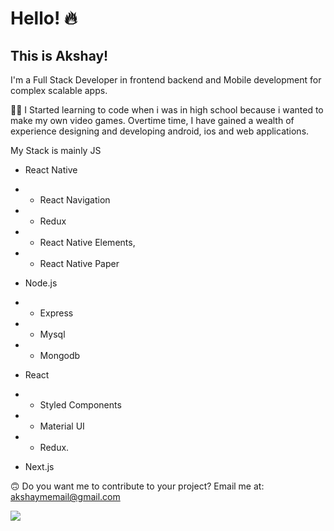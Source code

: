 # Hello! 🔥 
## This is Akshay!
I'm a Full Stack Developer in frontend backend and Mobile development for complex scalable apps.

🙏🏻 I Started learning to code when i was in high school because i wanted to make my own video games. Overtime time, I have gained a wealth of experience designing and developing android, ios and web applications.

My Stack is mainly JS


- React Native 
- - React Navigation
- - Redux
- - React Native Elements,
- - React Native Paper

- Node.js
- - Express
- - Mysql
- - Mongodb

- React 
- - Styled Components
- - Material UI
- - Redux.

- Next.js


🙃 Do you want me to contribute to your project? Email me at: akshaymemail@gmail.com


[![](https://media.bizj.us/view/img/7735712/batz.jpg)](https://akshaymemail.github.io/mycv)
